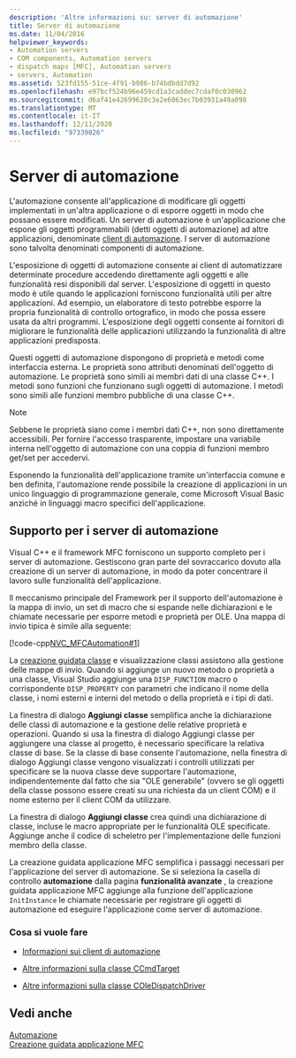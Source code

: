 ```yaml
---
description: 'Altre informazioni su: server di automazione'
title: Server di automazione
ms.date: 11/04/2016
helpviewer_keywords:
- Automation servers
- COM components, Automation servers
- dispatch maps [MFC], Automation servers
- servers, Automation
ms.assetid: 523fd155-51ce-4f91-b986-b74bdbdd7d92
ms.openlocfilehash: e97bcf524b96e459cd1a3caddec7cdaf0c030962
ms.sourcegitcommit: d6af41e42699628c3e2e6063ec7b03931a49a098
ms.translationtype: MT
ms.contentlocale: it-IT
ms.lasthandoff: 12/11/2020
ms.locfileid: "97339826"
---
```

# <a name="automation-servers"></a>Server di automazione

L'automazione consente all'applicazione di modificare gli oggetti implementati in un'altra applicazione o di esporre oggetti in modo che possano essere modificati. Un server di automazione è un'applicazione che espone gli oggetti programmabili (detti oggetti di automazione) ad altre applicazioni, denominate [client di automazione](automation-clients.md). I server di automazione sono talvolta denominati componenti di automazione.

L'esposizione di oggetti di automazione consente ai client di automatizzare determinate procedure accedendo direttamente agli oggetti e alle funzionalità resi disponibili dal server. L'esposizione di oggetti in questo modo è utile quando le applicazioni forniscono funzionalità utili per altre applicazioni. Ad esempio, un elaboratore di testo potrebbe esporre la propria funzionalità di controllo ortografico, in modo che possa essere usata da altri programmi. L'esposizione degli oggetti consente ai fornitori di migliorare le funzionalità delle applicazioni utilizzando la funzionalità di altre applicazioni predisposta.

Questi oggetti di automazione dispongono di proprietà e metodi come interfaccia esterna. Le proprietà sono attributi denominati dell'oggetto di automazione. Le proprietà sono simili ai membri dati di una classe C++. I metodi sono funzioni che funzionano sugli oggetti di automazione. I metodi sono simili alle funzioni membro pubbliche di una classe C++.

> [!NOTE]
> Sebbene le proprietà siano come i membri dati C++, non sono direttamente accessibili. Per fornire l'accesso trasparente, impostare una variabile interna nell'oggetto di automazione con una coppia di funzioni membro get/set per accedervi.

Esponendo la funzionalità dell'applicazione tramite un'interfaccia comune e ben definita, l'automazione rende possibile la creazione di applicazioni in un unico linguaggio di programmazione generale, come Microsoft Visual Basic anziché in linguaggi macro specifici dell'applicazione.

## <a name="support-for-automation-servers"></a><a name="_core_support_for_automation_servers"></a> Supporto per i server di automazione

Visual C++ e il framework MFC forniscono un supporto completo per i server di automazione. Gestiscono gran parte del sovraccarico dovuto alla creazione di un server di automazione, in modo da poter concentrare il lavoro sulle funzionalità dell'applicazione.

Il meccanismo principale del Framework per il supporto dell'automazione è la mappa di invio, un set di macro che si espande nelle dichiarazioni e le chiamate necessarie per esporre metodi e proprietà per OLE. Una mappa di invio tipica è simile alla seguente:

[!code-cpp[NVC_MFCAutomation#1](codesnippet/cpp/automation-servers_1.cpp)]

La [creazione guidata classe](reference/mfc-class-wizard.md) e visualizzazione classi assistono alla gestione delle mappe di invio. Quando si aggiunge un nuovo metodo o proprietà a una classe, Visual Studio aggiunge una `DISP_FUNCTION` macro o corrispondente `DISP_PROPERTY` con parametri che indicano il nome della classe, i nomi esterni e interni del metodo o della proprietà e i tipi di dati.

La finestra di dialogo **Aggiungi classe** semplifica anche la dichiarazione delle classi di automazione e la gestione delle relative proprietà e operazioni. Quando si usa la finestra di dialogo Aggiungi classe per aggiungere una classe al progetto, è necessario specificare la relativa classe di base. Se la classe di base consente l'automazione, nella finestra di dialogo Aggiungi classe vengono visualizzati i controlli utilizzati per specificare se la nuova classe deve supportare l'automazione, indipendentemente dal fatto che sia "OLE generabile" (ovvero se gli oggetti della classe possono essere creati su una richiesta da un client COM) e il nome esterno per il client COM da utilizzare.

La finestra di dialogo **Aggiungi classe** crea quindi una dichiarazione di classe, incluse le macro appropriate per le funzionalità OLE specificate. Aggiunge anche il codice di scheletro per l'implementazione delle funzioni membro della classe.

La creazione guidata applicazione MFC semplifica i passaggi necessari per l'applicazione del server di automazione. Se si seleziona la casella di controllo **automazione** dalla pagina **funzionalità avanzate** , la creazione guidata applicazione MFC aggiunge alla funzione dell'applicazione `InitInstance` le chiamate necessarie per registrare gli oggetti di automazione ed eseguire l'applicazione come server di automazione.

### <a name="what-do-you-want-to-do"></a>Cosa si vuole fare

- [Informazioni sui client di automazione](automation-clients.md)

- [Altre informazioni sulla classe CCmdTarget](reference/ccmdtarget-class.md)

- [Altre informazioni sulla classe COleDispatchDriver](reference/coledispatchdriver-class.md)

## <a name="see-also"></a>Vedi anche

[Automazione](automation.md)<br/>
[Creazione guidata applicazione MFC](reference/mfc-application-wizard.md)
